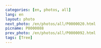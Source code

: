 ```yaml
---
categories: [en, photos, all]
lang: en
layout: photo
next_photo: /en/photos/all/P0000020.html
picname: P0000088
prev_photo: /en/photos/all/P0000092.html
tags: [Tree]
---
```

